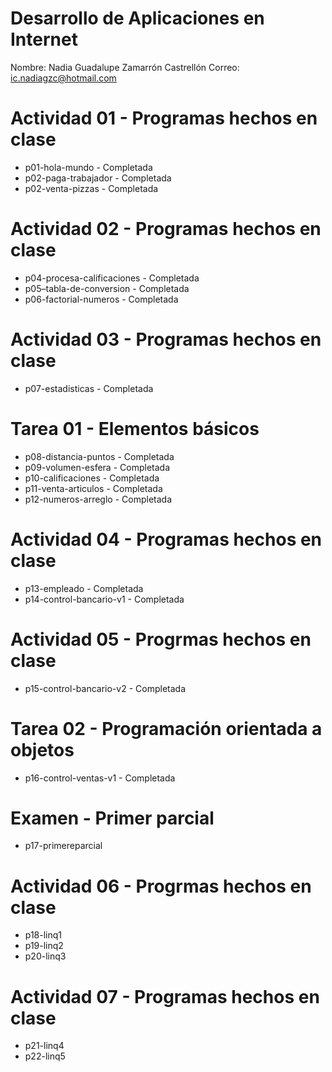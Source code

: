 # Desarrollo de Aplicaciones en Internet 

Nombre: Nadia Guadalupe Zamarrón Castrellón
Correo: ic.nadiagzc@hotmail.com 

# Actividad 01 - Programas hechos en clase
- p01-hola-mundo - Completada
- p02-paga-trabajador - Completada
- p02-venta-pizzas - Completada

# Actividad 02 - Programas hechos en clase
- p04-procesa-calificaciones - Completada
- p05–tabla-de-conversion - Completada 
- p06-factorial-numeros - Completada 

# Actividad 03 - Programas hechos en clase
- p07-estadisticas - Completada

# Tarea 01 - Elementos básicos
- p08-distancia-puntos - Completada
- p09-volumen-esfera - Completada
- p10-calificaciones - Completada
- p11-venta-articulos - Completada
- p12-numeros-arreglo - Completada

# Actividad 04 - Programas hechos en clase
- p13-empleado - Completada
- p14-control-bancario-v1 - Completada

# Actividad 05 - Progrmas hechos  en clase
- p15-control-bancario-v2 - Completada

# Tarea 02 - Programación orientada a objetos 
- p16-control-ventas-v1 - Completada

# Examen - Primer parcial
- p17-primereparcial

# Actividad 06 - Progrmas hechos en clase
- p18-linq1
- p19-linq2
- p20-linq3

# Actividad 07 - Programas hechos en clase 
- p21-linq4
- p22-linq5